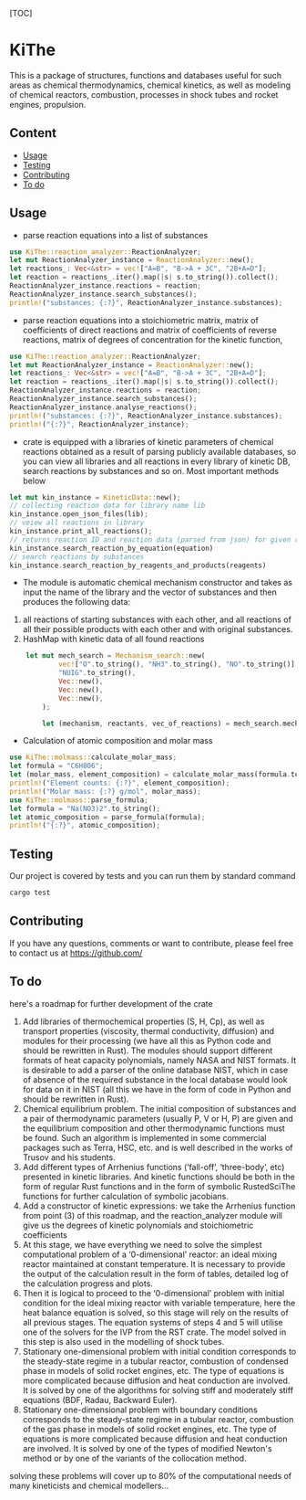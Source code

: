 [TOC]

# KiThe

This is a package of structures, functions and databases useful for such areas as chemical thermodynamics, chemical kinetics, as well as modeling of chemical reactors, combustion, processes in shock tubes and rocket engines, propulsion. 

## Content
- [Usage](#usage)
- [Testing](#testing)
- [Contributing](#contributing)
- [To do](#to-do)



## Usage
- parse reaction equations into a list of substances 
```rust
use KiThe::reaction_analyzer::ReactionAnalyzer;
let mut ReactionAnalyzer_instance = ReactionAnalyzer::new();
let reactions_: Vec<&str> = vec!["A=B", "B->A + 3C", "2B+A=D"];
let reaction = reactions_.iter().map(|s| s.to_string()).collect();
ReactionAnalyzer_instance.reactions = reaction;
ReactionAnalyzer_instance.search_substances();
println!("substances: {:?}", ReactionAnalyzer_instance.substances);
```
- parse reaction equations into a stoichiometric matrix, matrix of coefficients of direct reactions and matrix of coefficients of reverse reactions, matrix of degrees of concentration for the 
 kinetic function,
```rust
use KiThe::reaction_analyzer::ReactionAnalyzer;
let mut ReactionAnalyzer_instance = ReactionAnalyzer::new();
let reactions_: Vec<&str> = vec!["A=B", "B->A + 3C", "2B+A=D"];
let reaction = reactions_.iter().map(|s| s.to_string()).collect();
ReactionAnalyzer_instance.reactions = reaction;
ReactionAnalyzer_instance.search_substances();
ReactionAnalyzer_instance.analyse_reactions();
println!("substances: {:?}", ReactionAnalyzer_instance.substances);
println!("{:?}", ReactionAnalyzer_instance);
```
- crate is equipped with a libraries of kinetic parameters of chemical reactions obtained as a result of parsing publicly available databases, so you can
view all libraries and all reactions in every library
of kinetic DB, search reactions by substances and so on. Most important methods below
```rust
let mut kin_instance = KineticData::new();
// collecting reaction data for library name lib
kin_instance.open_json_files(lib);
// veiew all reactions in library
kin_instance.print_all_reactions();
// returns reaction ID and reaction data (parsed from json) for given reaction equation
kin_instance.search_reaction_by_equation(equation)
// search reactions by substances 
kin_instance.search_reaction_by_reagents_and_products(reagents)
```
-  The module is automatic chemical mechanism constructor and takes as input the name of the library and the vector of substances and then produces the following data:
  1) all reactions of starting substances with each other, and all reactions of all their possible products with each other and with original substances. 
  2) HashMap with kinetic data of all found reactions
```rust
    let mut mech_search = Mechanism_search::new(
            vec!["O".to_string(), "NH3".to_string(), "NO".to_string()],
            "NUIG".to_string(),
            Vec::new(),
            Vec::new(),
            Vec::new(),
        );

        let (mechanism, reactants, vec_of_reactions) = mech_search.mechfinder_api();
```
 - Calculation of atomic composition and molar mass
 ```rust
use KiThe::molmass::calculate_molar_mass;
 let formula = "C6H8O6";
let (molar_mass, element_composition) = calculate_molar_mass(formula.to_string()); 
 println!("Element counts: {:?}", element_composition);
 println!("Molar mass: {:?} g/mol", molar_mass);
use KiThe::molmass::parse_formula;
let formula = "Na(NO3)2".to_string();
let atomic_composition = parse_formula(formula);
println!("{:?}", atomic_composition);
 ```
## Testing
Our project is covered by tests and you can run them by standard command
```sh
cargo test
```

## Contributing
If you have any questions, comments or want to contribute, please feel free to contact us at https://github.com/



## To do
here's a roadmap for further development of the crate 
1) Add libraries of thermochemical properties (S, H, Cp), as well as transport properties (viscosity, thermal conductivity, diffusion) and modules for their processing (we have all this as Python code and should be rewritten in Rust). The modules should support different formats of heat capacity polynomials, namely NASA and NIST formats. It is desirable to add a parser of the online database NIST, which in case of absence of the required substance in the local database would look for data on it in NIST (all this we have in the form of code in Python and should be rewritten in Rust).
2) Chemical equilibrium problem. The initial composition of substances and a pair of thermodynamic parameters (usually P, V or H, P) are given and the equilibrium composition and other thermodynamic functions must be found. Such an algorithm is implemented in some commercial packages such as Terra, HSC, etc. and is well described in the works of Trusov and his students. 
3) Add different types of Arrhenius functions (‘fall-off’, ‘three-body’, etc) presented in kinetic libraries. And kinetic functions should be both in the form of regular Rust functions and in the form of symbolic RustedSciThe functions for further calculation of symbolic jacobians.
4) Add a constructor of kinetic expressions: we take the Arrhenius function from point (3) of this roadmap, and the reaction_analyzer module will give us the degrees of kinetic polynomials and stoichiometric coefficients
5) At this stage, we have everything we need to solve the simplest computational problem of a ‘0-dimensional’ reactor: an ideal mixing reactor maintained at constant temperature. It is necessary to provide the output of the calculation result in the form of tables, detailed log of the calculation progress and plots.
6) Then it is logical to proceed to the ‘0-dimensional’ problem with initial condition for the ideal mixing reactor with variable temperature, here the heat balance equation is solved, so this stage will rely on the results of all previous stages. The equation systems of steps 4 and 5 will utilise one of the solvers for the IVP from the RST crate. The model solved in this step is also used in the modelling of shock tubes.
7)  Stationary one-dimensional problem with initial condition corresponds to the steady-state regime in a tubular reactor, combustion of condensed phase in models of solid rocket engines, etc. The type of equations is more complicated because diffusion and heat conduction are involved. It is solved by one of the algorithms for solving stiff and moderately stiff equations (BDF, Radau, Backward Euler).
8) Stationary one-dimensional problem with boundary conditions corresponds to the steady-state regime in a tubular reactor, combustion of the gas phase in models of solid rocket engines, etc. The type of equations is more complicated because diffusion and heat conduction are involved. It is solved by one of the types of modified Newton's method or by one of the variants of the collocation method.

solving these problems will cover up to 80% of the computational needs of many kineticists and chemical modellers...
